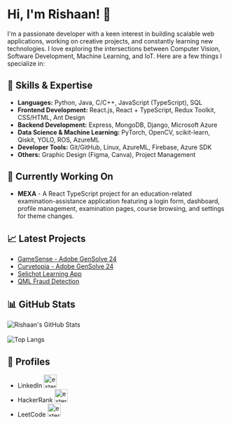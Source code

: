 # Hi, I'm Rishaan! 👋

I'm a passionate developer with a keen interest in building scalable web applications, working on creative projects, and constantly learning new technologies. I love exploring the intersections between Computer Vision, Software Development, Machine Learning, and IoT. Here are a few things I specialize in:

## 🚀 Skills & Expertise
- **Languages:** Python, Java, C/C++, JavaScript (TypeScript), SQL
- **Frontend Development:** React.js, React + TypeScript, Redux Toolkit, CSS/HTML, Ant Design
- **Backend Development:** Express, MongoDB, Django, Microsoft Azure
- **Data Science & Machine Learning:** PyTorch, OpenCV, scikit-learn, Qiskit, YOLO, ROS, AzureML
- **Developer Tools:** Git/GitHub, Linux, AzureML, Firebase, Azure SDK
- **Others:** Graphic Design (Figma, Canva), Project Management

## 🌱 Currently Working On
- **MEXA** - A React TypeScript project for an education-related examination-assistance application featuring a login form, dashboard, profile management, examination pages, course browsing, and settings for theme changes.

## 📈 Latest Projects
- [GameSense - Adobe GenSolve 24](https://github.com/rishn/Adobe-GenSolve24-Finale)
- [Curvetopia - Adobe GenSolve 24](https://github.com/Harsh9316/Adobe_GenSolve_Curvetopia)
- [Selichot Learning App](https://github.com/rishn/Selichot)
- [QML Fraud Detection](https://github.com/rishn/QML-Fraud-Detection)

## 📊 GitHub Stats
![Rishaan's GitHub Stats](https://github-readme-stats.vercel.app/api?username=rishn&show_icons=true&hide_title=true&count_private=true&hide=issues,contribs,prs,stars&hide_border=true&theme=radical&hide_rank=true)</br></br>
![Top Langs](https://github-readme-stats.vercel.app/api/top-langs/?username=rishn&layout=donut&bg_color=141321&text_color=a9fef7&hide_border=true&title_color=ffffff)

## 💬 Profiles
- LinkedIn [<img width="30" height="30" src="https://img.icons8.com/?size=100&id=xuvGCOXi8Wyg&format=png&color=000000" alt="external-level-up-your-coding-skills-and-quickly-land-a-job-logo-shadow-tal-revivo"/>](https://www.linkedin.com/in/rishaanjacob)
- HackerRank [<img width="30" height="30" src="https://img.icons8.com/?size=100&id=OUPsEPLKIebZ&format=png&color=2ec866" alt="external-level-up-your-coding-skills-and-quickly-land-a-job-logo-shadow-tal-revivo"/>](https://www.hackerrank.com/rishaan)
- LeetCode [<img width="30" height="30" src="https://img.icons8.com/external-tal-revivo-shadow-tal-revivo/24/external-level-up-your-coding-skills-and-quickly-land-a-job-logo-shadow-tal-revivo.png" alt="external-level-up-your-coding-skills-and-quickly-land-a-job-logo-shadow-tal-revivo"/>](https://leetcode.com/u/rshaan)

